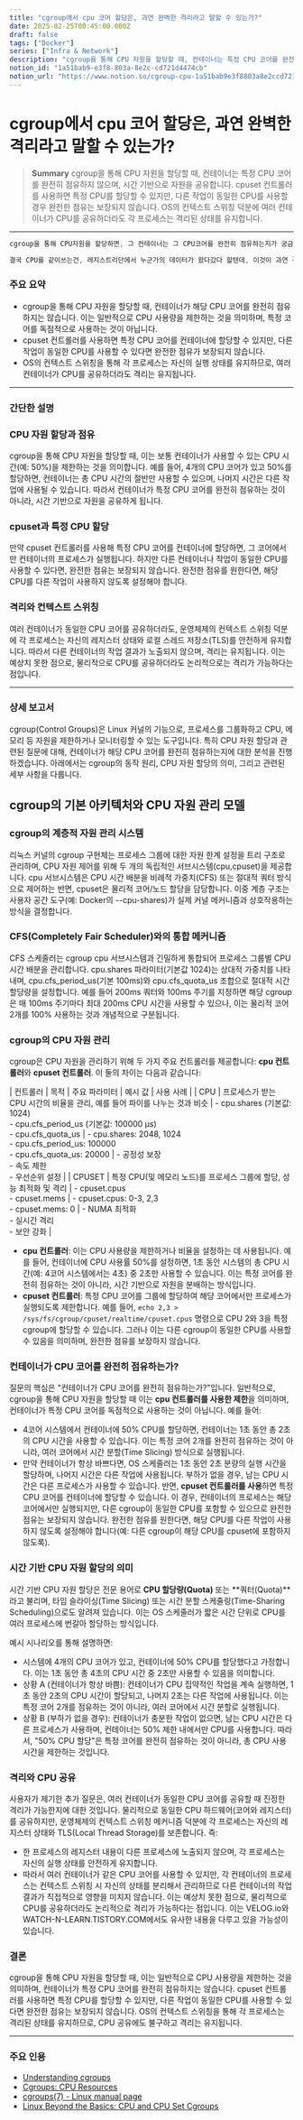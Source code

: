 ```yaml
---
title: "cgroup에서 cpu 코어 할당은, 과연 완벽한 격리라고 말할 수 있는가?"
date: 2025-02-25T00:45:00.000Z
draft: false
tags: ["Docker"]
series: ["Infra & Network"]
description: "cgroup을 통해 CPU 자원을 할당할 때, 컨테이너는 특정 CPU 코어를 완전히 점유하지 않으며, 시간 기반으로 자원을 공유합니다. cpuset 컨트롤러를 사용하면 특정 CPU를 할당할 수 있지만, 다른 작업이 동일한 CPU를 사용할 경우 완전한 점유는 보장되지 않습니다. OS의 컨텍스트 스위칭 덕분에 여러 컨테이너가 CPU를 공유하더라도 각 프로세스는 격리된 상태를 유지합니다."
notion_id: "1a51bab9-e3f8-803a-8e2c-cd721d4474cb"
notion_url: "https://www.notion.so/cgroup-cpu-1a51bab9e3f8803a8e2ccd721d4474cb"
---
```


# cgroup에서 cpu 코어 할당은, 과연 완벽한 격리라고 말할 수 있는가?

> **Summary**
> cgroup을 통해 CPU 자원을 할당할 때, 컨테이너는 특정 CPU 코어를 완전히 점유하지 않으며, 시간 기반으로 자원을 공유합니다. cpuset 컨트롤러를 사용하면 특정 CPU를 할당할 수 있지만, 다른 작업이 동일한 CPU를 사용할 경우 완전한 점유는 보장되지 않습니다. OS의 컨텍스트 스위칭 덕분에 여러 컨테이너가 CPU를 공유하더라도 각 프로세스는 격리된 상태를 유지합니다.

---

```javascript
cgroup을 통해 CPU자원을 할당하면, 그 컨테이너는 그 CPU코어를 완전히 점유하는지가 궁금했다.

결국 CPU를 같이쓰는건, 레지스트리단에서 누군가의 데이터가 왔다갔다 할텐데, 이것이 과연 격리라고 말할수있는가?
```

### 주요 요약

- cgroup을 통해 CPU 자원을 할당할 때, 컨테이너가 해당 CPU 코어를 완전히 점유하지는 않습니다. 이는 일반적으로 CPU 사용량을 제한하는 것을 의미하며, 특정 코어를 독점적으로 사용하는 것이 아닙니다.
- cpuset 컨트롤러를 사용하면 특정 CPU 코어를 컨테이너에 할당할 수 있지만, 다른 작업이 동일한 CPU를 사용할 수 있다면 완전한 점유가 보장되지 않습니다.
- OS의 컨텍스트 스위칭을 통해 각 프로세스는 자신의 실행 상태를 유지하므로, 여러 컨테이너가 CPU를 공유하더라도 격리는 유지됩니다.
---

### 간단한 설명

### CPU 자원 할당과 점유

cgroup을 통해 CPU 자원을 할당할 때, 이는 보통 컨테이너가 사용할 수 있는 CPU 시간(예: 50%)을 제한하는 것을 의미합니다. 예를 들어, 4개의 CPU 코어가 있고 50%를 할당하면, 컨테이너는 총 CPU 시간의 절반만 사용할 수 있으며, 나머지 시간은 다른 작업에 사용될 수 있습니다. 따라서 컨테이너가 특정 CPU 코어를 완전히 점유하는 것이 아니라, 시간 기반으로 자원을 공유하게 됩니다.

### cpuset과 특정 CPU 할당

만약 cpuset 컨트롤러를 사용해 특정 CPU 코어를 컨테이너에 할당하면, 그 코어에서만 컨테이너의 프로세스가 실행됩니다. 하지만 다른 컨테이너나 작업이 동일한 CPU를 사용할 수 있다면, 완전한 점유는 보장되지 않습니다. 완전한 점유를 원한다면, 해당 CPU를 다른 작업이 사용하지 않도록 설정해야 합니다.

### 격리와 컨텍스트 스위칭

여러 컨테이너가 동일한 CPU 코어를 공유하더라도, 운영체제의 컨텍스트 스위칭 덕분에 각 프로세스는 자신의 레지스터 상태와 로컬 스레드 저장소(TLS)를 안전하게 유지합니다. 따라서 다른 컨테이너의 작업 결과가 노출되지 않으며, 격리는 유지됩니다. 이는 예상치 못한 점으로, 물리적으로 CPU를 공유하더라도 논리적으로는 격리가 가능하다는 점입니다.

---

### 상세 보고서

cgroup(Control Groups)은 Linux 커널의 기능으로, 프로세스를 그룹화하고 CPU, 메모리 등 자원을 제한하거나 모니터링할 수 있는 도구입니다. 특히 CPU 자원 할당과 관련된 질문에 대해, 컨테이너가 해당 CPU 코어를 완전히 점유하는지에 대한 분석을 진행하겠습니다. 아래에서는 cgroup의 동작 원리, CPU 자원 할당의 의미, 그리고 관련된 세부 사항을 다룹니다.


## **cgroup의 기본 아키텍처와 CPU 자원 관리 모델**

### **cgroup의 계층적 자원 관리 시스템**

리눅스 커널의 cgroup 구현체는 프로세스 그룹에 대한 자원 한계 설정을 트리 구조로 관리하며, CPU 자원 제어를 위해 두 개의 독립적인 서브시스템(cpu,cpuset)을 제공합니다. cpu 서브시스템은 CPU 시간 배분을 비례적 가중치(CFS) 또는 절대적 쿼터 방식으로 제어하는 반면, cpuset은 물리적 코어/노드 할당을 담당합니다. 이중 계층 구조는 사용자 공간 도구(예: Docker의 --cpu-shares)가 실제 커널 메커니즘과 상호작용하는 방식을 결정합니다.

### **CFS(Completely Fair Scheduler)와의 통합 메커니즘**

CFS 스케줄러는 cgroup cpu 서브시스템과 긴밀하게 통합되어 프로세스 그룹별 CPU 시간 배분을 관리합니다. cpu.shares 파라미터(기본값 1024)는 상대적 가중치를 나타내며, cpu.cfs_period_us(기본 100ms)와 cpu.cfs_quota_us 조합으로 절대적 시간 할당량을 설정합니다. 예를 들어 200ms 쿼터와 100ms 주기를 지정하면 해당 cgroup은 매 100ms 주기마다 최대 200ms CPU 시간을 사용할 수 있으나, 이는 물리적 코어 2개를 100% 사용하는 것과 개념적으로 구분됩니다.

### cgroup의 CPU 자원 관리

cgroup은 CPU 자원을 관리하기 위해 두 가지 주요 컨트롤러를 제공합니다: **cpu 컨트롤러**와 **cpuset 컨트롤러**. 이 둘의 차이는 다음과 같습니다:

| 컨트롤러 | 목적 | 주요 파라미터 | 예시 값 | 사용 사례 |
| CPU | 프로세스가 받는 CPU 시간의 비율을 관리, 예를 들어 파이를 나누는 것과 비슷 | - cpu.shares (기본값: 1024)<br>- cpu.cfs_period_us (기본값: 100000 µs)<br>- cpu.cfs_quota_us | - cpu.shares: 2048, 1024<br>- cpu.cfs_period_us: 100000<br>- cpu.cfs_quota_us: 20000 | - 공정성 보장<br>- 속도 제한<br>- 우선순위 설정 |
| CPUSET | 특정 CPU(및 메모리 노드)를 프로세스 그룹에 할당, 성능 최적화 및 격리 | - cpuset.cpus<br>- cpuset.mems | - cpuset.cpus: 0-3, 2,3<br>- cpuset.mems: 0 | - NUMA 최적화<br>- 실시간 격리<br>- 보안 강화 |

- **cpu 컨트롤러**: 이는 CPU 사용량을 제한하거나 비율을 설정하는 데 사용됩니다. 예를 들어, 컨테이너에 CPU 사용률 50%를 설정하면, 1초 동안 시스템의 총 CPU 시간(예: 4코어 시스템에서는 4초) 중 2초만 사용할 수 있습니다. 이는 특정 코어를 완전히 점유하는 것이 아니라, 시간 기반으로 자원을 분배하는 방식입니다.
- **cpuset 컨트롤러**: 특정 CPU 코어를 그룹에 할당하여 해당 코어에서만 프로세스가 실행되도록 제한합니다. 예를 들어, `echo 2,3 > /sys/fs/cgroup/cpuset/realtime/cpuset.cpus` 명령으로 CPU 2와 3을 특정 cgroup에 할당할 수 있습니다. 그러나 이는 다른 cgroup이 동일한 CPU를 사용할 수 있음을 의미하며, 완전한 점유를 보장하지 않습니다.
### 컨테이너가 CPU 코어를 완전히 점유하는가?

질문의 핵심은 "컨테이너가 CPU 코어를 완전히 점유하는가?"입니다. 일반적으로, cgroup을 통해 CPU 자원을 할당할 때 이는 **cpu 컨트롤러를 사용한 제한**을 의미하며, 컨테이너가 특정 CPU 코어를 독점적으로 사용하는 것이 아닙니다. 예를 들어:

- 4코어 시스템에서 컨테이너에 50% CPU를 할당하면, 컨테이너는 1초 동안 총 2초의 CPU 시간을 사용할 수 있습니다. 이는 특정 코어 2개를 완전히 점유하는 것이 아니라, 여러 코어에서 시간 분할(Time Slicing) 방식으로 실행됩니다.
- 만약 컨테이너가 항상 바쁘다면, OS 스케줄러는 1초 동안 2초 분량의 실행 시간을 할당하며, 나머지 시간은 다른 작업에 사용됩니다. 부하가 없을 경우, 남는 CPU 시간은 다른 프로세스가 사용할 수 있습니다.
반면, **cpuset 컨트롤러를 사용**하면 특정 CPU 코어를 컨테이너에 할당할 수 있습니다. 이 경우, 컨테이너의 프로세스는 해당 코어에서만 실행되지만, 다른 cgroup이 동일한 CPU를 포함할 수 있으므로 완전한 점유는 보장되지 않습니다. 완전한 점유를 원한다면, 해당 CPU를 다른 작업이 사용하지 않도록 설정해야 합니다(예: 다른 cgroup이 해당 CPU를 cpuset에 포함하지 않도록).

### 시간 기반 CPU 자원 할당의 의미

시간 기반 CPU 자원 할당은 전문 용어로 **CPU 할당량(Quota)** 또는 **쿼터(Quota)**라고 불리며, 타임 슬라이싱(Time Slicing) 또는 시간 분할 스케줄링(Time-Sharing Scheduling)으로도 알려져 있습니다. 이는 OS 스케줄러가 짧은 시간 단위로 CPU를 여러 프로세스에 번갈아 할당하는 방식입니다.

예시 시나리오를 통해 설명하면:

- 시스템에 4개의 CPU 코어가 있고, 컨테이너에 50% CPU를 할당했다고 가정합니다. 이는 1초 동안 총 4초의 CPU 시간 중 2초만 사용할 수 있음을 의미합니다.
- 상황 A (컨테이너가 항상 바쁨): 컨테이너가 CPU 집약적인 작업을 계속 실행하면, 1초 동안 2초의 CPU 시간이 할당되고, 나머지 2초는 다른 작업에 사용됩니다. 이는 특정 코어 2개를 점유하는 것이 아니라, 여러 코어에서 시간 분할로 실행됩니다.
- 상황 B (부하가 없을 경우): 컨테이너가 충분한 작업이 없으면, 남는 CPU 시간은 다른 프로세스가 사용하며, 컨테이너는 50% 제한 내에서만 CPU를 사용합니다.
따라서, "50% CPU 할당"은 특정 코어를 완전히 점유하는 것이 아니라, 총 CPU 사용 시간을 제한하는 것입니다.

### 격리와 CPU 공유

사용자가 제기한 추가 질문은, 여러 컨테이너가 동일한 CPU 코어를 공유할 때 진정한 격리가 가능한지에 대한 것입니다. 물리적으로 동일한 CPU 하드웨어(코어와 레지스터)를 공유하지만, 운영체제의 컨텍스트 스위칭 메커니즘 덕분에 각 프로세스는 자신의 레지스터 상태와 TLS(Local Thread Storage)를 보존합니다. 즉:

- 한 프로세스의 레지스터 내용이 다른 프로세스에 노출되지 않으며, 각 프로세스는 자신의 실행 상태를 안전하게 유지합니다.
- 따라서 여러 컨테이너가 같은 CPU 코어를 사용할 수 있지만, 각 컨테이너의 프로세스는 컨텍스트 스위칭 시 자신의 상태를 분리해서 관리하므로 다른 컨테이너의 작업 결과가 직접적으로 영향을 미치지 않습니다.
이는 예상치 못한 점으로, 물리적으로 CPU를 공유하더라도 논리적으로 격리가 가능하다는 점입니다. 이는 VELOG.io와 WATCH-N-LEARN.TISTORY.COM에서도 유사한 내용을 다루고 있을 가능성이 있습니다.

### 결론

cgroup을 통해 CPU 자원을 할당할 때, 이는 일반적으로 CPU 사용량을 제한하는 것을 의미하며, 컨테이너가 특정 CPU 코어를 완전히 점유하지는 않습니다. cpuset 컨트롤러를 사용하면 특정 CPU를 할당할 수 있지만, 다른 작업이 동일한 CPU를 사용할 수 있다면 완전한 점유는 보장되지 않습니다. OS의 컨텍스트 스위칭을 통해 각 프로세스는 격리된 상태를 유지하므로, CPU 공유에도 불구하고 격리는 유지됩니다.

---

### 주요 인용

- [Understanding cgroups](https://www.grant.pizza/blog/understanding-cgroups/)
- [Cgroups: CPU Resources](https://reliableembeddedsystems.com/blog/cgroups-resources-cpu/)
- [cgroups(7) - Linux manual page](https://man7.org/linux/man-pages/man7/cgroups.7.html)
- [Linux Beyond the Basics: CPU and CPU Set Cgroups](https://medium.com/@weidagang/linux-beyond-the-basics-cpu-and-cpuset-cgroups-a4853bc645f5)
